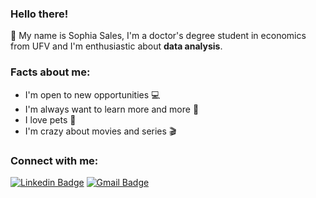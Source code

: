 
### Hello there!
 👋 My name is Sophia Sales, I'm a doctor's degree student in economics from UFV and I'm enthusiastic about **data analysis**. 

### Facts about me: 
- I'm open to new opportunities 💻
-  I'm always want to learn more and more 📕
- I love pets 🐶
- I'm crazy about movies and series 🎬

### **Connect with me:**
[![Linkedin Badge](https://img.shields.io/badge/-LinkedIn-blue?style=flat-square&logo=Linkedin&logoColor=white&link=https://linkedin.com/in/sophia-sales-124521150)](https://www.linkedin.com/in/sophia-sales-124521150) [![Gmail Badge](https://img.shields.io/badge/-Gmail-c14438?style=flat-square&logo=Gmail&logoColor=white&link=mailto:sophiasalesr@gmail.com)](mailto:sophiasalesr@gmail.com)

